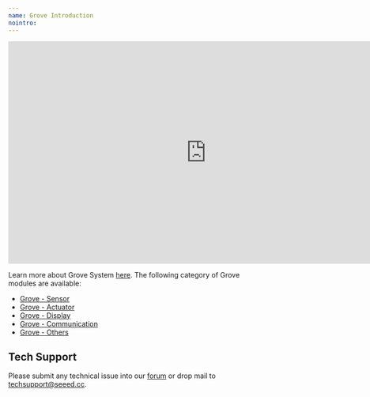 ```yaml
---
name: Grove Introduction
nointro:
---
```


<iframe width="800" height="450" src="https://www.youtube.com/embed/1Rc_OiebDPo" frameborder="0" allow="accelerometer; autoplay; encrypted-media; gyroscope; picture-in-picture" allowfullscreen></iframe>


Learn more about Grove System [here](/Grove_System/). The following category of Grove modules are available:

- [Grove - Sensor](/Sensor/)
- [Grove - Actuator](/Actuator/)
- [Grove - Display](/Display/)
- [Grove - Communication](/Communication/)
- [Grove - Others](/Others/)




## Tech Support
Please submit any technical issue into our [forum](http://forum.seeedstudio.com/) or drop mail to techsupport@seeed.cc. 